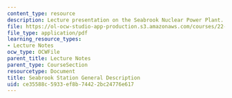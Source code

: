```yaml
---
content_type: resource
description: Lecture presentation on the Seabrook Nuclear Power Plant.
file: https://ol-ocw-studio-app-production.s3.amazonaws.com/courses/22-091-nuclear-reactor-safety-spring-2008/ce35588c5933ef8b74422bc24776e617_MIT22_091S08_lec16.pdf
file_type: application/pdf
learning_resource_types:
- Lecture Notes
ocw_type: OCWFile
parent_title: Lecture Notes
parent_type: CourseSection
resourcetype: Document
title: Seabrook Station General Description
uid: ce35588c-5933-ef8b-7442-2bc24776e617
---
```

